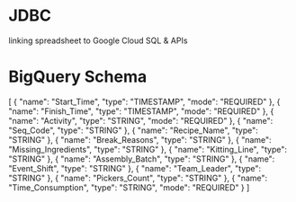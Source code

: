 # JDBC
linking spreadsheet to Google Cloud SQL &amp; APIs
# BigQuery Schema

[
    {
        "name": "Start_Time",
        "type": "TIMESTAMP",
        "mode": "REQUIRED"
    },
    {
        "name": "Finish_Time",
        "type": "TIMESTAMP",
        "mode": "REQUIRED"
    },
    {
        "name": "Activity",
        "type": "STRING",
        "mode": "REQUIRED"
    },
    {
        "name": "Seq_Code",
        "type": "STRING"
    },
    {
        "name": "Recipe_Name",
        "type": "STRING"
    },
    {
        "name": "Break_Reasons",
        "type": "STRING"
    },
    {
        "name": "Missing_Ingredients",
        "type": "STRING"
    },
    {
        "name": "Kitting_Line",
        "type": "STRING"
    },
    {
        "name": "Assembly_Batch",
        "type": "STRING"
    },
    {
        "name": "Event_Shift",
        "type": "STRING"
    },
    {
        "name": "Team_Leader",
        "type": "STRING"
    },
    {
        "name": "Pickers_Count",
        "type": "STRING"
    },
    {
        "name": "Time_Consumption",
        "type": "STRING",
        "mode": "REQUIRED"
    }
]
